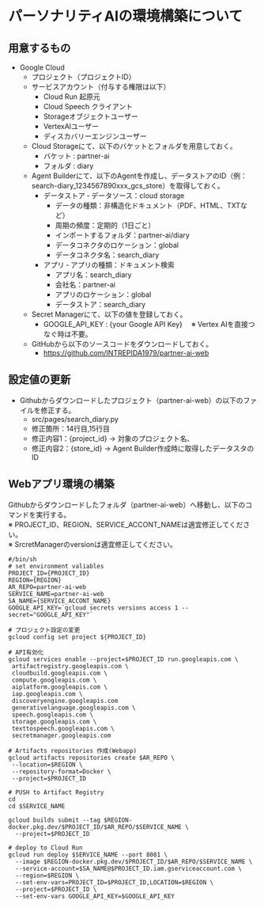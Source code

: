# パーソナリティAIの環境構築について
## 用意するもの
- Google Cloud 
  - プロジェクト（プロジェクトID）
  - サービスアカウント（付与する権限は以下）
    - Cloud Run 起原元　
    - Cloud Speech クライアント
    - Storageオブジェクトユーザー
    - VertexAIユーザー
    - ディスカバリーエンジンユーザー    
  - Cloud Storageにて、以下のバケットとフォルダを用意しておく。
    - バケット : partner-ai
    - フォルダ : diary
  - Agent Builderにて、以下のAgentを作成し、データストアのID（例：search-diary_1234567890xxx_gcs_store）を取得しておく。
    - データストア
      ‐ データソース：cloud storage
      - データの種類：非構造化ドキュメント（PDF、HTML、TXTなど）
      - 周期の頻度：定期的（1日ごと）
      - インポートするフォルダ：partner-ai/diary
      - データコネクタのロケーション：global
      - データコネクタ名：search_diary
    - アプリ
      ‐ アプリの種類：ドキュメント検索
      - アプリ名：search_diary
      - 会社名：partner-ai
      - アプリのロケーション：global
      - データストア：search_diary
  - Secret Managerにて、以下の値を登録しておく。
    - GOOGLE_API_KEY : {your Google API Key}
    　※ Vertex AIを直接つなぐ時は不要。
  - GitHubから以下のソースコードをダウンロードしておく。
    - https://github.com/INTREPIDA1979/partner-ai-web

## 設定値の更新
- Githubからダウンロードしたプロジェクト（partner-ai-web）の以下のファイルを修正する。
  - src/pages/search_diary.py
  - 修正箇所：14行目,15行目
  - 修正内容1：{project_id} → 対象のプロジェクト名、
  - 修正内容2：{store_id} → Agent Builder作成時に取得したデータスタのID

## Webアプリ環境の構築
Githubからダウンロードしたフォルダ（partner-ai-web）へ移動し、以下のコマンドを実行する。<br>
※ PROJECT_ID、REGION、SERVICE_ACCONT_NAMEは適宜修正してください。<br>
※ SrcretManagerのversionは適宜修正してください。
```
#/bin/sh
# set environment valiables
PROJECT_ID={PROJECT_ID}
REGION={REGION}
AR_REPO=partner-ai-web
SERVICE_NAME=partner-ai-web
SA_NAME={SERVICE_ACCONT_NAME}
GOOGLE_API_KEY=`gcloud secrets versions access 1 --secret="GOOGLE_API_KEY"`

# プロジェクト設定の変更
gcloud config set project ${PROJECT_ID}

# API有効化
gcloud services enable --project=$PROJECT_ID run.googleapis.com \
 artifactregistry.googleapis.com \
 cloudbuild.googleapis.com \
 compute.googleapis.com \
 aiplatform.googleapis.com \
 iap.googleapis.com \
 discoveryengine.googleapis.com
 generativelanguage.googleapis.com \
 speech.googleapis.com \
 storage.googleapis.com \
 texttospeech.googleapis.com \
 secretmanager.googleapis.com

# Artifacts repositories 作成(Webapp)
gcloud artifacts repositories create $AR_REPO \
 --location=$REGION \
 --repository-format=Docker \
 --project=$PROJECT_ID
  
# PUSH to Artifact Registry
cd
cd $SERVICE_NAME

gcloud builds submit --tag $REGION-docker.pkg.dev/$PROJECT_ID/$AR_REPO/$SERVICE_NAME \
  --project=$PROJECT_ID

# deploy to Cloud Run
gcloud run deploy $SERVICE_NAME --port 8081 \
  --image $REGION-docker.pkg.dev/$PROJECT_ID/$AR_REPO/$SERVICE_NAME \
  --service-account=$SA_NAME@$PROJECT_ID.iam.gserviceaccount.com \
  --region=$REGION \
  --set-env-vars=PROJECT_ID=$PROJECT_ID,LOCATION=$REGION \
  --project=$PROJECT_ID \
  --set-env-vars GOOGLE_API_KEY=$GOOGLE_API_KEY
```